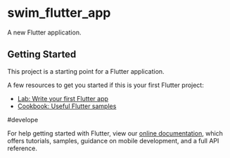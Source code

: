 # swim_flutter_app

A new Flutter application.

## Getting Started

This project is a starting point for a Flutter application.

A few resources to get you started if this is your first Flutter project:

- [Lab: Write your first Flutter app](https://flutter.dev/docs/get-started/codelab)
- [Cookbook: Useful Flutter samples](https://flutter.dev/docs/cookbook)

#develope


For help getting started with Flutter, view our
[online documentation](https://flutter.dev/docs), which offers tutorials,
samples, guidance on mobile development, and a full API reference.
